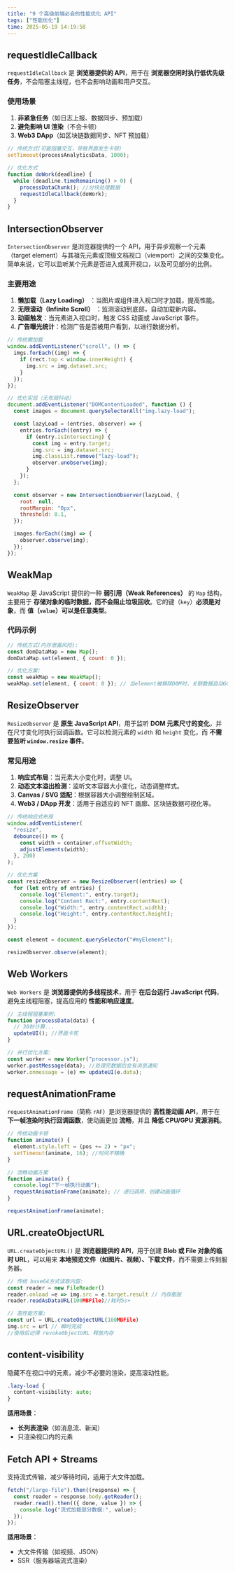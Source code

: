 ```yaml
---
title: "9 个高级前端必会的性能优化 API"
tags: ["性能优化"]
time: 2025-05-19 14:19:58
---
```


## requestIdleCallback

`requestIdleCallback` 是 **浏览器提供的 API**，用于在 **浏览器空闲时执行低优先级任务**，不会阻塞主线程，也不会影响动画和用户交互。

### 使用场景

1.  **非紧急任务**（如日志上报、数据同步、预加载）
2.  **避免影响 UI 渲染**（不会卡顿）
3.  **Web3 DApp**（如区块链数据同步、NFT 预加载）

```js
// 传统方式(可能阻塞交互，导致界面发生卡顿)
setTimeout(processAnalyticsData, 1000);

// 优化方式
function doWork(deadline) {
  while (deadline.timeRemaining() > 0) {
    processDataChunk(); //分块处理数据
    requestIdleCallback(doWork);
  }
}
```

## IntersectionObserver

`IntersectionObserver` 是浏览器提供的一个 API，用于异步观察一个元素（target element）与其祖先元素或顶级文档视口（viewport）之间的交集变化。简单来说，它可以监听某个元素是否进入或离开视口，以及可见部分的比例。

### 主要用途

1.  **懒加载（Lazy Loading）** ：当图片或组件进入视口时才加载，提高性能。
2.  **无限滚动（Infinite Scroll）** ：监测滚动到底部，自动加载新内容。
3.  **动画触发**：当元素进入视口时，触发 CSS 动画或 JavaScript 事件。
4.  **广告曝光统计**：检测广告是否被用户看到，以进行数据分析。

```javascript
// 传统懒加载
window.addEventListener("scroll", () => {
  imgs.forEach((img) => {
    if (rect.top < window.innerHeight) {
      img.src = img.dataset.src;
    }
  });
});

// 优化实现（无布局抖动）
document.addEventListener("DOMContentLoaded", function () {
  const images = document.querySelectorAll("img.lazy-load");

  const lazyLoad = (entries, observer) => {
    entries.forEach((entry) => {
      if (entry.isIntersecting) {
        const img = entry.target;
        img.src = img.dataset.src;
        img.classList.remove("lazy-load");
        observer.unobserve(img);
      }
    });
  };

  const observer = new IntersectionObserver(lazyLoad, {
    root: null,
    rootMargin: "0px",
    threshold: 0.1,
  });

  images.forEach((img) => {
    observer.observe(img);
  });
});
```

## WeakMap

`WeakMap` 是 JavaScript 提供的一种 **弱引用（Weak References）** 的 `Map` 结构，主要用于 **存储对象的临时数据，而不会阻止垃圾回收**。它的键（`key`）**必须是对象**，而 **值（`value`）可以是任意类型**。

### 代码示例

```js
// 传统方式(内存泄漏风险):
const domDataMap = new Map();
domDataMap.set(element, { count: 0 });

// 优化方案:
const weakMap = new WeakMap();
weakMap.set(element, { count: 0 }); // 当element被移除D0M时，关联数据自动GC
```

## ResizeObserver

`ResizeObserver` 是 **原生 JavaScript API**，用于监听 **DOM 元素尺寸的变化**，并在尺寸变化时执行回调函数。它可以检测元素的 `width` 和 `height` 变化，而 **不需要监听 `window.resize` 事件**。

### 常见用途

1.  **响应式布局**：当元素大小变化时，调整 UI。
2.  **动态文本溢出检测**：监听文本容器大小变化，动态调整样式。
3.  **Canvas / SVG 适配**：根据容器大小调整绘制区域。
4.  **Web3 / DApp 开发**：适用于自适应的 NFT 画廊、区块链数据可视化等。

```javascript
// 传统响应式布局
window.addEventListener(
  "resize",
  debounce(() => {
    const width = container.offsetWidth;
    adjustElements(width);
  }, 200)
);

// 优化方案
const resizeObserver = new ResizeObserver((entries) => {
  for (let entry of entries) {
    console.log("Element:", entry.target);
    console.log("Content Rect:", entry.contentRect);
    console.log("Width:", entry.contentRect.width);
    console.log("Height:", entry.contentRect.height);
  }
});

const element = document.querySelector("#myElement");

resizeObserver.observe(element);
```

## Web Workers

`Web Workers` 是 **浏览器提供的多线程技术**，用于 **在后台运行 JavaScript 代码**，避免主线程阻塞，提高应用的 **性能和响应速度**。

```js
// 主线程阻塞案例:
function processData(data) {
  // 30秒计算...
  updateUI(); //界面卡死
}

// 并行优化方案:
const worker = new Worker("processor.js");
worker.postMessage(data); //处理完数据后会有消息通知
worker.onmessage = (e) => updateUI(e.data);
```

## requestAnimationFrame

`requestAnimationFrame`（简称 `rAF`）是浏览器提供的 **高性能动画 API**，用于在 **下一帧渲染时执行回调函数**，使动画更加 **流畅**，并且 **降低 CPU/GPU 资源消耗**。

```javascript
// 传统动画卡顿
function animate() {
  element.style.left = (pos += 2) + "px";
  setTimeout(animate, 16); //时间不精确
}

// 流畅动画方案
function animate() {
  console.log("下一帧执行动画");
  requestAnimationFrame(animate); // 递归调用，创建动画循环
}

requestAnimationFrame(animate);
```

## URL.createObjectURL

`URL.createObjectURL()` 是 **浏览器提供的 API**，用于创建 **Blob 或 File 对象的临时 URL**，可以用来 **本地预览文件（如图片、视频）、下载文件**，而不需要上传到服务器。

```javascript
// 传统 base64方式读取内容:
const reader = new FileReader()
reader.onload =e => img.src = e.target.result // 内存膨胀
reader.readAsDataURL(100MBFile)//耗时5s+

// 高性能方案:
const url = URL.createObjectURL(100MBFile)
img.src = url // 瞬时完成
//使用后记得 revoke0bjectURL 释放内存
```

## content-visibility

隐藏不在视口中的元素，减少不必要的渲染，提高滚动性能。

```css
.lazy-load {
  content-visibility: auto;
}
```

**适用场景**：

- **长列表渲染**（如消息流、新闻）
- 只渲染视口内的元素

## Fetch API + Streams

支持流式传输，减少等待时间，适用于大文件加载。

```javascript
fetch("/large-file").then((response) => {
  const reader = response.body.getReader();
  reader.read().then(({ done, value }) => {
    console.log("流式加载部分数据:", value);
  });
});
```

**适用场景**：

- 大文件传输（如视频、JSON）
- SSR（服务器端流式渲染）
